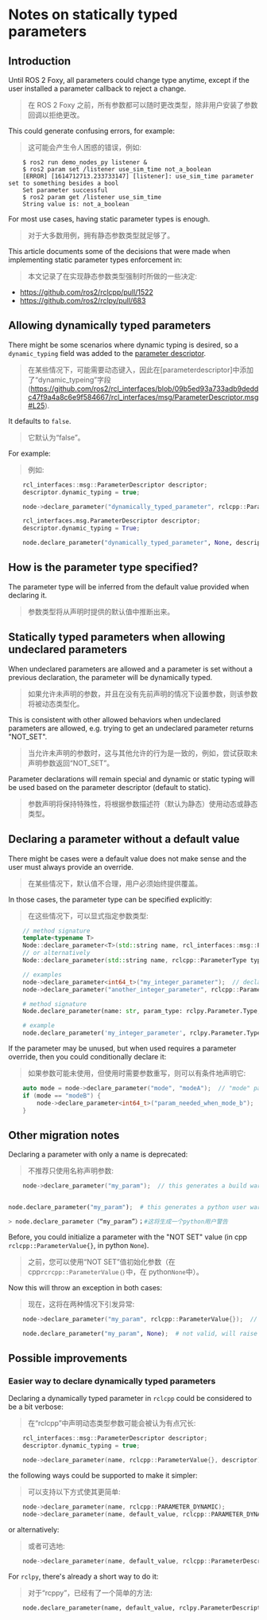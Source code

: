 # Notes on statically typed parameters

## Introduction

Until ROS 2 Foxy, all parameters could change type anytime, except if the user installed a parameter callback to reject a change.

> 在 ROS 2 Foxy 之前，所有参数都可以随时更改类型，除非用户安装了参数回调以拒绝更改。

This could generate confusing errors, for example:

> 这可能会产生令人困惑的错误，例如:

```
    $ ros2 run demo_nodes_py listener &
    $ ros2 param set /listener use_sim_time not_a_boolean
    [ERROR] [1614712713.233733147] [listener]: use_sim_time parameter set to something besides a bool
    Set parameter successful
    $ ros2 param get /listener use_sim_time
    String value is: not_a_boolean

```

For most use cases, having static parameter types is enough.

> 对于大多数用例，拥有静态参数类型就足够了。

This article documents some of the decisions that were made when implementing static parameter types enforcement in:

> 本文记录了在实现静态参数类型强制时所做的一些决定:

- https://github.com/ros2/rclcpp/pull/1522
- https://github.com/ros2/rclpy/pull/683

## Allowing dynamically typed parameters

There might be some scenarios where dynamic typing is desired, so a `dynamic_typing` field was added to the [parameter descriptor](https://github.com/ros2/rcl_interfaces/blob/09b5ed93a733adb9deddc47f9a4a8c6e9f584667/rcl_interfaces/msg/ParameterDescriptor.msg#L25).

> 在某些情况下，可能需要动态键入，因此在[parameterdescriptor]中添加了“dynamic_typeing”字段(https://github.com/ros2/rcl_interfaces/blob/09b5ed93a733adb9deddc47f9a4a8c6e9f584667/rcl_interfaces/msg/ParameterDescriptor.msg#L25).

It defaults to `false`.

> 它默认为“false”。

For example:

> 例如:

```cpp
    rcl_interfaces::msg::ParameterDescriptor descriptor;
    descriptor.dynamic_typing = true;

    node->declare_parameter("dynamically_typed_parameter", rclcpp::ParameterValue{}, descriptor);

```

```py
    rcl_interfaces.msg.ParameterDescriptor descriptor;
    descriptor.dynamic_typing = True;

    node.declare_parameter("dynamically_typed_parameter", None, descriptor);

```

## How is the parameter type specified?

The parameter type will be inferred from the default value provided when declaring it.

> 参数类型将从声明时提供的默认值中推断出来。

## Statically typed parameters when allowing undeclared parameters

When undeclared parameters are allowed and a parameter is set without a previous declaration, the parameter will be dynamically typed.

> 如果允许未声明的参数，并且在没有先前声明的情况下设置参数，则该参数将被动态类型化。

This is consistent with other allowed behaviors when undeclared parameters are allowed, e.g. trying to get an undeclared parameter returns "NOT_SET".

> 当允许未声明的参数时，这与其他允许的行为是一致的，例如，尝试获取未声明参数返回“NOT_SET”。

Parameter declarations will remain special and dynamic or static typing will be used based on the parameter descriptor (default to static).

> 参数声明将保持特殊性，将根据参数描述符（默认为静态）使用动态或静态类型。

## Declaring a parameter without a default value

There might be cases were a default value does not make sense and the user must always provide an override.

> 在某些情况下，默认值不合理，用户必须始终提供覆盖。

In those cases, the parameter type can be specified explicitly:

> 在这些情况下，可以显式指定参数类型:

```cpp
    // method signature
    template<typename T>
    Node::declare_parameter<T>(std::string name, rcl_interfaces::msg::ParameterDescriptor = rcl_interfaces::msg::ParameterDescriptor{});
    // or alternatively
    Node::declare_parameter(std::string name, rclcpp::ParameterType type, rcl_interfaces::msg::ParameterDescriptor = rcl_interfaces::msg::ParameterDescriptor{});

    // examples
    node->declare_parameter<int64_t>("my_integer_parameter");  // declare an integer parameter
    node->declare_parameter("another_integer_parameter", rclcpp::ParameterType::PARAMETER_INTEGER);  // another way to do the same

```

```py
    # method signature
    Node.declare_parameter(name: str, param_type: rclpy.Parameter.Type, descriptor: rcl_interfaces.msg.ParameterDescriptor = rcl_interfaces.msg.ParameterDescriptor())

    # example
    node.declare_parameter('my_integer_parameter', rclpy.Parameter.Type.INTEGER);  # declare an integer parameter

```

If the parameter may be unused, but when used requires a parameter override, then you could conditionally declare it:

> 如果参数可能未使用，但使用时需要参数重写，则可以有条件地声明它:

```cpp
    auto mode = node->declare_parameter("mode", "modeA");  // "mode" parameter is an string
    if (mode == "modeB") {
        node->declare_parameter<int64_t>("param_needed_when_mode_b");  // when "modeB", the user must provide "param_needed_when_mode_b"
    }

```

## Other migration notes

Declaring a parameter with only a name is deprecated:

> 不推荐只使用名称声明参数:

```cpp
    node->declare_parameter("my_param");  // this generates a build warning

```

```py

node.declare_parameter("my_param");  # this generates a python user warning

> node.declare_parameter（“my_param”）；#这将生成一个python用户警告

```

Before, you could initialize a parameter with the "NOT SET" value (in cpp `rclcpp::ParameterValue{}`, in python `None`).

> 之前，您可以使用“NOT SET”值初始化参数（在 cpp`rcrcpp::ParameterValue｛｝`中，在 python`None`中）。

Now this will throw an exception in both cases:

> 现在，这将在两种情况下引发异常:

```cpp
    node->declare_parameter("my_param", rclcpp::ParameterValue{});  // not valid, will throw exception

```

```py
    node.declare_parameter("my_param", None);  # not valid, will raise error

```

## Possible improvements

### Easier way to declare dynamically typed parameters

Declaring a dynamically typed parameter in `rclcpp` could be considered to be a bit verbose:

> 在“rclcpp”中声明动态类型参数可能会被认为有点冗长:

```cpp
    rcl_interfaces::msg::ParameterDescriptor descriptor;
    descriptor.dynamic_typing = true;

    node->declare_parameter(name, rclcpp::ParameterValue{}, descriptor);

```

the following ways could be supported to make it simpler:

> 可以支持以下方式使其更简单:

```cpp
    node->declare_parameter(name, rclcpp::PARAMETER_DYNAMIC);
    node->declare_parameter(name, default_value, rclcpp::PARAMETER_DYNAMIC);

```

or alternatively:

> 或者可选地:

```cpp
    node->declare_parameter(name, default_value, rclcpp::ParameterDescriptor{}.dynamic_typing());

```

For `rclpy`, there's already a short way to do it:

> 对于“rcppy”，已经有了一个简单的方法:

```py
    node.declare_parameter(name, default_value, rclpy.ParameterDescriptor(dynamic_typing=true));

```
